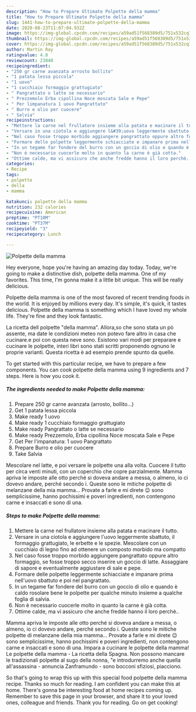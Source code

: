 ```yaml
---
description: "How to Prepare Ultimate Polpette della mamma"
title: "How to Prepare Ultimate Polpette della mamma"
slug: 1441-how-to-prepare-ultimate-polpette-della-mamma
date: 2020-08-23T11:07:04.932Z
image: https://img-global.cpcdn.com/recipes/a59ad51f568389d5/751x532cq70/polpette-della-mamma-recipe-main-photo.jpg
thumbnail: https://img-global.cpcdn.com/recipes/a59ad51f568389d5/751x532cq70/polpette-della-mamma-recipe-main-photo.jpg
cover: https://img-global.cpcdn.com/recipes/a59ad51f568389d5/751x532cq70/polpette-della-mamma-recipe-main-photo.jpg
author: Martin Ray
ratingvalue: 4.8
reviewcount: 23840
recipeingredient:
- "250 gr carne avanzata arrosto bollito"
- "1 patata lessa piccola"
- "1 uovo"
- "1 cucchiaio formaggio grattugiato"
- " Pangrattato o latte se necessario"
- " Prezzemolo Erba cipollina Noce moscata Sale e Pepe"
- " Per limpanatura 1 uovo Pangrattato"
- " Burro e olio per cuocere"
- " Salvia"
recipeinstructions:
- "Mettere la carne nel frullatore insieme alla patata e macinare il tutto."
- "Versare in una ciotola e aggiungere l&#39;uovo leggermente sbattuto, il formaggio grattugiato, le erbette e le spezie. Mescolare con un cucchiaio di legno fino ad ottenere un composto morbido ma compatto"
- "Nel caso fosse troppo morbido aggiungere pangrattato oppure altro formaggio, se fosse troppo secco inserire un goccio di latte. Assaggiare di sapore e eventualmente aggiustare di sale e pepe."
- "Formare delle polpette leggermente schiacciate e impanare prima nell&#39;uovo sbattuto e poi nel pangrattato."
- "In un tegame far fondere del burro con un goccio di olio e quando è caldo rosolare bene le polpette per qualche minuto insieme a qualche foglia di salvia."
- "Non è necessario cuocerle molto in quanto la carne è già cotta."
- "Ottime calde, ma vi assicuro che anche fredde hanno il loro perchè.."
categories:
- Recipe
tags:
- polpette
- della
- mamma

katakunci: polpette della mamma 
nutrition: 232 calories
recipecuisine: American
preptime: "PT10M"
cooktime: "PT37M"
recipeyield: "3"
recipecategory: Lunch

---
```



![Polpette della mamma](https://img-global.cpcdn.com/recipes/a59ad51f568389d5/751x532cq70/polpette-della-mamma-recipe-main-photo.jpg)

Hey everyone, hope you're having an amazing day today. Today, we're going to make a distinctive dish, polpette della mamma. One of my favorites. This time, I'm gonna make it a little bit unique. This will be really delicious.

Polpette della mamma is one of the most favored of recent trending foods in the world. It is enjoyed by millions every day. It's simple, it's quick, it tastes delicious. Polpette della mamma is something which I have loved my whole life. They're fine and they look fantastic.

La ricetta dell polpette &#34;della mamma&#34;. Allora,so che sono stata un pò assente, ma date le condizioni meteo non potevo fare altro in casa che cucinare.e poi con questa neve sono. Esistono vari modi per preparare e cucinare le polpette, interi libri sono stati scritti proponendo ognuno le proprie varianti. Questa ricetta è ad esempio prende spunto da quelle.


To get started with this particular recipe, we have to prepare a few components. You can cook polpette della mamma using 9 ingredients and 7 steps. Here is how you cook it.

<!--inarticleads1-->

##### The ingredients needed to make Polpette della mamma:

1. Prepare 250 gr carne avanzata (arrosto, bollito...)
1. Get 1 patata lessa piccola
1. Make ready 1 uovo
1. Make ready 1 cucchiaio formaggio grattugiato
1. Make ready  Pangrattato o latte se necessario
1. Make ready  Prezzemolo, Erba cipollina Noce moscata Sale e Pepe
1. Get  Per l&#39;impanatura: 1 uovo Pangrattato
1. Prepare  Burro e olio per cuocere
1. Take  Salvia


Mescolare nel latte, e poi versare le polpette una alla volta. Cuocere il tutto per circa venti minuti, con un coperchio che copre parzialmente. Mamma apriva le imposte alle otto perché si doveva andare a messa, o almeno, io ci dovevo andare, perché secondo i. Queste sono le mitiche polpette di melanzane della mia mamma… Provate a farle e mi direte 😉 sono semplicissime, hanno pochissimi e poveri ingredienti, non contengono carne e insaccati e sono di una. 

<!--inarticleads2-->

##### Steps to make Polpette della mamma:

1. Mettere la carne nel frullatore insieme alla patata e macinare il tutto.
1. Versare in una ciotola e aggiungere l&#39;uovo leggermente sbattuto, il formaggio grattugiato, le erbette e le spezie. Mescolare con un cucchiaio di legno fino ad ottenere un composto morbido ma compatto
1. Nel caso fosse troppo morbido aggiungere pangrattato oppure altro formaggio, se fosse troppo secco inserire un goccio di latte. Assaggiare di sapore e eventualmente aggiustare di sale e pepe.
1. Formare delle polpette leggermente schiacciate e impanare prima nell&#39;uovo sbattuto e poi nel pangrattato.
1. In un tegame far fondere del burro con un goccio di olio e quando è caldo rosolare bene le polpette per qualche minuto insieme a qualche foglia di salvia.
1. Non è necessario cuocerle molto in quanto la carne è già cotta.
1. Ottime calde, ma vi assicuro che anche fredde hanno il loro perchè..


Mamma apriva le imposte alle otto perché si doveva andare a messa, o almeno, io ci dovevo andare, perché secondo i. Queste sono le mitiche polpette di melanzane della mia mamma… Provate a farle e mi direte 😉 sono semplicissime, hanno pochissimi e poveri ingredienti, non contengono carne e insaccati e sono di una. Impara a cucinare le polpette della mamma! Le polpette della mamma - La ricetta della Spagna. Non possono mancare le tradizionali polpette al sugo della nonna, &#34;e introdurremo anche quella all&#39;assassina - annuncia Zanframundo - sono bocconi sfiziosi, piacciono. 

So that's going to wrap this up with this special food polpette della mamma recipe. Thanks so much for reading. I am confident you can make this at home. There's gonna be interesting food at home recipes coming up. Remember to save this page in your browser, and share it to your loved ones, colleague and friends. Thank you for reading. Go on get cooking!
